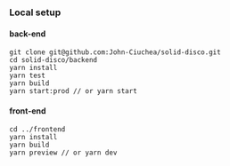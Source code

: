 ### Local setup

#### back-end
```shell
git clone git@github.com:John-Ciuchea/solid-disco.git
cd solid-disco/backend
yarn install
yarn test
yarn build
yarn start:prod // or yarn start
```

#### front-end
```shell
cd ../frontend
yarn install
yarn build
yarn preview // or yarn dev
```

